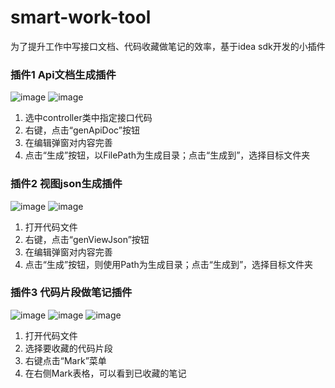 # smart-work-tool
为了提升工作中写接口文档、代码收藏做笔记的效率，基于idea sdk开发的小插件
### 插件1 Api文档生成插件
![image](https://user-images.githubusercontent.com/51793431/151128287-488c0d66-ed44-43f8-90da-66f32d27b766.png)
![image](https://user-images.githubusercontent.com/51793431/151130553-943b9f00-c04b-4569-a6d7-84522ead089f.png)


1. 选中controller类中指定接口代码
2. 右键，点击“genApiDoc”按钮
3. 在编辑弹窗对内容完善
4. 点击“生成”按钮，以FilePath为生成目录；点击“生成到”，选择目标文件夹

### 插件2 视图json生成插件
![image](https://user-images.githubusercontent.com/51793431/151129152-e4bf12e8-c32b-42fb-9a56-e60fac3c1051.png)
![image](https://user-images.githubusercontent.com/51793431/151130337-ebabc127-2f0f-4948-90d4-9f59d513d097.png)

1. 打开代码文件
2. 右键，点击“genViewJson”按钮
3. 在编辑弹窗对内容完善
4. 点击“生成”按钮，则使用Path为生成目录；点击“生成到”，选择目标文件夹

### 插件3 代码片段做笔记插件
![image](https://user-images.githubusercontent.com/51793431/154928686-357275e4-20f8-4c04-afbc-28fcaaa60730.png)
![image](https://user-images.githubusercontent.com/51793431/154928943-599704bf-1f13-4052-92e7-2ef27214a3e9.png)
![image](https://user-images.githubusercontent.com/51793431/154930405-96e6a696-b8c1-4e7a-8a98-65d3633d8ad6.png)


1. 打开代码文件
2. 选择要收藏的代码片段
3. 右键点击“Mark”菜单
4. 在右侧Mark表格，可以看到已收藏的笔记
